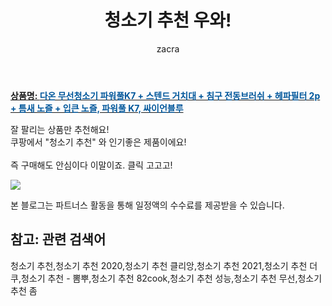 ﻿---
layout: post
title:  "청소기 추천 우와!"
author: zacra
categories: [ 아이템 ]
tags: [청소기 추천,청소기 추천 2020,청소기 추천 클리앙,청소기 추천 2021,청소기 추천 더쿠,청소기 추천 - 뽐뿌,청소기 추천 82cook,청소기 추천 성능,청소기 추천 무선,청소기 추천 좀]
image: https://static.coupangcdn.com/image/retail/images/195802113713758-1e2a7ee9-b316-4f90-8bac-5ddf709b8653.jpg 
description: "쿠팡에서 청소기 추천 관련 상품으로 가장 잘팔리는 제품 중 하나라는 사실!!."
rating: 4.5
---

<a href="https://link.coupang.com/re/AFFSDP?lptag=AF8407795&pageKey=1319740265&itemId=2339990547&vendorItemId=70336582321&traceid=V0-153-bd013bf30f15e641"><b>상품명: <font color='#01579B'>다온 무선청소기 파워풀K7 + 스텐드 거치대 + 침구 전동브러쉬 + 헤파필터 2p + 틈새 노즐 + 입큰 노즐, 파워풀 K7, 싸이언블루</font></b></a>

잘 팔리는 상품만 추천해요!<br/>
쿠팡에서 "청소기 추천" 와 인기좋은 제품이에요!<br/><br/>
즉 구매해도 안심이다 이말이죠. 클릭 고고고! <br/>



<a href="https://link.coupang.com/re/AFFSDP?lptag=AF8407795&pageKey=1319740265&itemId=2339990547&vendorItemId=70336582321&traceid=V0-153-bd013bf30f15e641"><img src="https://thumbnail6.coupangcdn.com/thumbnails/remote/q89/image/retail/images/539234222500677-17796af0-eca8-4ff6-b171-584adb3c3178.gif"></a> 

본 블로그는 파트너스 활동을 통해 일정액의 수수료를 제공받을 수 있습니다.

## 참고: 관련 검색어    
청소기 추천,청소기 추천 2020,청소기 추천 클리앙,청소기 추천 2021,청소기 추천 더쿠,청소기 추천 - 뽐뿌,청소기 추천 82cook,청소기 추천 성능,청소기 추천 무선,청소기 추천 좀